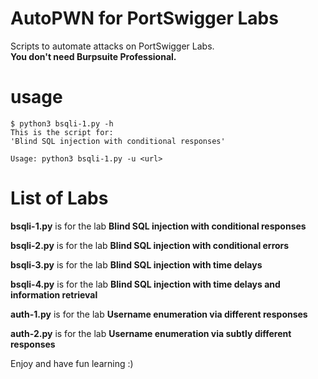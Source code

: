 # AutoPWN for PortSwigger Labs

Scripts to automate attacks on PortSwigger Labs.\
**You don't need Burpsuite Professional.**

# usage

```console
$ python3 bsqli-1.py -h
This is the script for:
'Blind SQL injection with conditional responses'

Usage: python3 bsqli-1.py -u <url>
```

# List of Labs

**bsqli-1.py** is for the lab **Blind SQL injection with conditional responses**

**bsqli-2.py** is for the lab **Blind SQL injection with conditional errors**

**bsqli-3.py** is for the lab **Blind SQL injection with time delays**

**bsqli-4.py** is for the lab **Blind SQL injection with time delays and information retrieval**

**auth-1.py** is for the lab **Username enumeration via different responses**

**auth-2.py** is for the lab **Username enumeration via subtly different responses**

Enjoy and have fun learning :)
